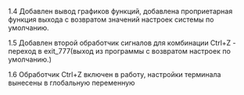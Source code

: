 1.4 Добавлен вывод графиков функций, добавлена проприетарная функция выхода с возвратом значений настроек системы по умолчанию.

1.5 Добавлен второй обработчик сигналов для комбинации Ctrl+Z - переход в exit_777(выход из программы с возвратом настроек по умолчанию.)

1.6 Обработчик Ctrl+Z включен в работу, настройки терминала вынесены в глобальную переменную
